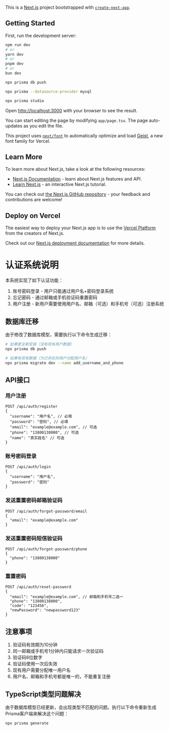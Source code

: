 This is a [Next.js](https://nextjs.org) project bootstrapped with [`create-next-app`](https://nextjs.org/docs/app/api-reference/cli/create-next-app).

## Getting Started

First, run the development server:

```bash
npm run dev
# or
yarn dev
# or
pnpm dev
# or
bun dev

npx prisma db push

npx prisma --datasource-provider mysql

npx prisma studio
```

Open [http://localhost:3000](http://localhost:3000) with your browser to see the result.

You can start editing the page by modifying `app/page.tsx`. The page auto-updates as you edit the file.

This project uses [`next/font`](https://nextjs.org/docs/app/building-your-application/optimizing/fonts) to automatically optimize and load [Geist](https://vercel.com/font), a new font family for Vercel.

## Learn More

To learn more about Next.js, take a look at the following resources:

- [Next.js Documentation](https://nextjs.org/docs) - learn about Next.js features and API.
- [Learn Next.js](https://nextjs.org/learn) - an interactive Next.js tutorial.

You can check out [the Next.js GitHub repository](https://github.com/vercel/next.js) - your feedback and contributions are welcome!

## Deploy on Vercel

The easiest way to deploy your Next.js app is to use the [Vercel Platform](https://vercel.com/new?utm_medium=default-template&filter=next.js&utm_source=create-next-app&utm_campaign=create-next-app-readme) from the creators of Next.js.

Check out our [Next.js deployment documentation](https://nextjs.org/docs/app/building-your-application/deploying) for more details.

# 认证系统说明

本系统实现了如下认证功能：
1. 账号密码登录 - 用户只能通过用户名+密码登录系统
2. 忘记密码 - 通过邮箱或手机验证码重置密码
3. 用户注册 - 新用户需要使用用户名、邮箱（可选）和手机号（可选）注册系统

## 数据库迁移

由于修改了数据库模型，需要执行以下命令生成迁移：

```bash
# 如果是全新安装（没有现有用户数据）
npx prisma db push

# 如果有现有数据（为已存在的用户分配用户名）
npx prisma migrate dev --name add_username_and_phone
```

## API接口

### 用户注册
```
POST /api/auth/register
{
  "username": "用户名", // 必填
  "password": "密码", // 必填
  "email": "example@example.com", // 可选
  "phone": "13800138000", // 可选
  "name": "真实姓名" // 可选
}
```

### 账号密码登录
```
POST /api/auth/login
{
  "username": "用户名",
  "password": "密码"
}
```

### 发送重置密码邮箱验证码
```
POST /api/auth/forgot-password/email
{
  "email": "example@example.com"
}
```

### 发送重置密码短信验证码
```
POST /api/auth/forgot-password/phone
{
  "phone": "13800138000"
}
```

### 重置密码
```
POST /api/auth/reset-password
{
  "email": "example@example.com", // 邮箱和手机号二选一
  "phone": "13800138000",
  "code": "123456",
  "newPassword": "newpassword123"
}
```

## 注意事项

1. 验证码有效期为10分钟
2. 同一邮箱或手机号1分钟内只能请求一次验证码
3. 验证码6位数字
4. 验证码使用一次后失效
5. 现有用户需要分配唯一用户名
6. 用户名、邮箱和手机号都是唯一的，不能重复注册

## TypeScript类型问题解决

由于数据库模型已经更新，会出现类型不匹配的问题。执行以下命令重新生成Prisma客户端来解决这个问题：

```bash
npx prisma generate
```
